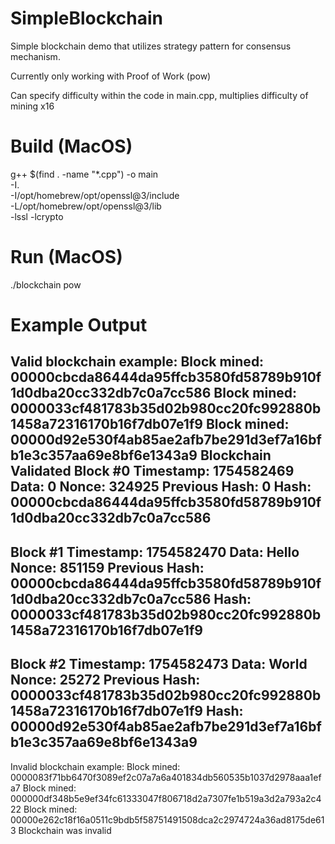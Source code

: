 # SimpleBlockchain
Simple blockchain demo that utilizes strategy pattern for consensus mechanism.

Currently only working with Proof of Work (pow)

Can specify difficulty within the code in main.cpp, multiplies difficulty of mining x16

# Build (MacOS)
g++ $(find . -name "*.cpp") -o main \
  -I. \
  -I/opt/homebrew/opt/openssl@3/include \
  -L/opt/homebrew/opt/openssl@3/lib \
  -lssl -lcrypto

# Run (MacOS)
./blockchain pow

# Example Output

Valid blockchain example: 
Block mined: 00000cbcda86444da95ffcb3580fd58789b910f1d0dba20cc332db7c0a7cc586
Block mined: 0000033cf481783b35d02b980cc20fc992880b1458a72316170b16f7db07e1f9
Block mined: 00000d92e530f4ab85ae2afb7be291d3ef7a16bfb1e3c357aa69e8bf6e1343a9
Blockchain Validated
Block #0
Timestamp: 1754582469
Data: 0
Nonce: 324925
Previous Hash: 0
Hash: 00000cbcda86444da95ffcb3580fd58789b910f1d0dba20cc332db7c0a7cc586
---------------------------
Block #1
Timestamp: 1754582470
Data: Hello
Nonce: 851159
Previous Hash: 00000cbcda86444da95ffcb3580fd58789b910f1d0dba20cc332db7c0a7cc586
Hash: 0000033cf481783b35d02b980cc20fc992880b1458a72316170b16f7db07e1f9
---------------------------
Block #2
Timestamp: 1754582473
Data: World
Nonce: 25272
Previous Hash: 0000033cf481783b35d02b980cc20fc992880b1458a72316170b16f7db07e1f9
Hash: 00000d92e530f4ab85ae2afb7be291d3ef7a16bfb1e3c357aa69e8bf6e1343a9
---------------------------
Invalid blockchain example: 
Block mined: 0000083f71bb6470f3089ef2c07a7a6a401834db560535b1037d2978aaa1efa7
Block mined: 000000df348b5e9ef34fc61333047f806718d2a7307fe1b519a3d2a793a2c422
Block mined: 00000e262c18f16a0511c9bdb5f58751491508dca2c2974724a36ad8175de613
Blockchain was invalid



